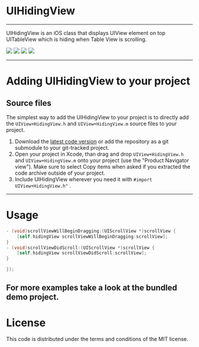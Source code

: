 UIHidingView
=============
-------------

UIHidingView is an iOS class that displays UIView element on top UITableView which  is hiding when Table View is scrolling.



[![](http://www.dropbox.com/s/feamh9kd3dfeqpk/iOS%20Simulator%20Screen%20shot%2020%20lip%202013%2014.06.53.png)](http://www.dropbox.com/s/feamh9kd3dfeqpk/iOS%20Simulator%20Screen%20shot%2020%20lip%202013%2014.06.53.png)
[![](http://www.dropbox.com/s/xt32y86n7kjy2a9/iOS%20Simulator%20Screen%20shot%2020%20lip%202013%2014.07.02.png)](http://www.dropbox.com/s/xt32y86n7kjy2a9/iOS%20Simulator%20Screen%20shot%2020%20lip%202013%2014.07.02.png)
[![](http://www.dropbox.com/s/eouc4o5h35oa4xc/iOS%20Simulator%20Screen%20shot%2020%20lip%202013%2014.08.07.png)](http://www.dropbox.com/s/eouc4o5h35oa4xc/iOS%20Simulator%20Screen%20shot%2020%20lip%202013%2014.08.07.png)
[![](http://www.dropbox.com/s/m794ycye9fjsskf/iOS%20Simulator%20Screen%20shot%2020%20lip%202013%2014.08.08.png)](http://www.dropbox.com/s/m794ycye9fjsskf/iOS%20Simulator%20Screen%20shot%2020%20lip%202013%2014.08.08.png)


------------------------------------
Adding UIHidingView to your project
====================================

Source files
------------

The simplest way to add the UIHidingView to your project is to directly add the `UIView+HidingView.h` and `UIView+HidingView.m` source files to your project.

1. Download the [latest code version](https://github.com/yoman07/UIHidingView/downloads) or add the repository as a git submodule to your git-tracked project. 
2. Open your project in Xcode, than drag and drop `UIView+HidingView.h` and `UIView+HidingView.m` onto your project (use the "Product Navigator view"). Make sure to select Copy items when asked if you extracted the code archive outside of your project. 
3. Include UIHidingView wherever you need it with `#import UIView+HidingView.h"` .


-----
Usage
=====


```objective-c
- (void)scrollViewWillBeginDragging:(UIScrollView *)scrollView {
    [self.hidingView scrollViewWillBeginDragging:scrollView];
}
- (void)scrollViewDidScroll:(UIScrollView *)scrollView {
    [self.hidingView scrollViewDidScroll:scrollView];
}

});
```

For more examples take a look at the bundled demo project. 
-------
License
=======

This code is distributed under the terms and conditions of the MIT license. 




